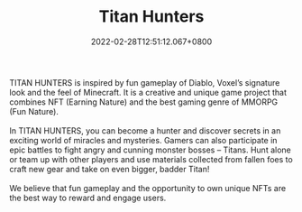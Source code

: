 ﻿---
title: "Titan Hunters"
description: "Mobile MMORPG with #NFTs voxel graphic style."
lead: "Mobile MMORPG with #NFTs voxel graphic style."
date: 2022-02-28T12:51:12.067+0800
lastmod: 2022-02-28T12:51:12.067+0800
draft: false
featuredImage: ["100_titan-hunters.jpg"]
score: "145"
status: "Alpha"
blockchain: ["Binance"]
nft_support: "Yes"
free_to_play: "Yes"
play_to_earn: ["NFT","Crypto"]
website: "https://www.titanhunters.io/?utm_source=PlayToEarn.net&utm_medium=organic&utm_campaign=gamepage"
twitter: "https://twitter.com/Titan_Hunters"
discord: "https://discord.com/invite/U3j9NerMEG"
telegram: "https://t.me/TitanHuntersAnn"
github: 
youtube: "https://www.youtube.com/channel/UCTSS-dj6Jx687X-vJHOqDsw"
twitch: 
facebook: "https://www.facebook.com/TitanHunters"
instagram: 
reddit: 
medium: 
steam: 
gitbook: 
googleplay: 
appstore: 

  
    
categories: ["games"]
games: ["Collectible","MMORPG","Shooter"]
toc: false
pinned: false
weight: 
---
TITAN HUNTERS is inspired by fun gameplay of Diablo, Voxel’s signature look and the feel of Minecraft. It is a creative and unique game project that combines NFT (Earning Nature) and the best gaming genre of MMORPG (Fun Nature).<br> <br> In TITAN HUNTERS, you can become a hunter and discover secrets in an exciting world of miracles and mysteries. Gamers can also participate in epic battles to fight angry and cunning monster bosses – Titans. Hunt alone or team up with other players and use materials collected from fallen foes to craft new gear and take on even bigger, badder Titan!<br> <br> We believe that fun gameplay and the opportunity to own unique NFTs are the best way to reward and engage users.